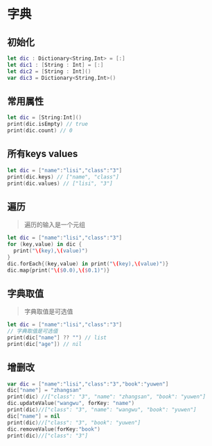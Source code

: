 # 字典

## 初始化

```swift
let dic : Dictionary<String,Int> = [:]
let dic1 : [String : Int] = [:]
let dic2 = [String : Int]()
var dic3 = Dictionary<String,Int>()
```

## 常用属性

```swift
let dic = [String:Int]()
print(dic.isEmpty) // true
print(dic.count) // 0
```

## 所有keys values

```swift
let dic = ["name":"lisi","class":"3"]
print(dic.keys) // ["name", "class"]
print(dic.values) // ["lisi", "3"]
```

## 遍历 

> 遍历的输入是一个元组

```swift
let dic = ["name":"lisi","class":"3"]
for (key,value) in dic {
  print("\(key),\(value)")
}
dic.forEach{(key,value) in print("\(key),\(value)")}
dic.map{print("\($0.0),\($0.1)")}
```

## 字典取值

> 字典取值是可选值

```swift
let dic = ["name":"lisi","class":"3"]
// 字典取值是可选值
print(dic["name"] ?? "") // list
print(dic["age"]) // nil
```

## 增删改

```swift
var dic = ["name":"lisi","class":"3","book":"yuwen"]
dic["name"] = "zhangsan"
print(dic) //["class": "3", "name": "zhangsan", "book": "yuwen"]
dic.updateValue("wangwu", forKey: "name")
print(dic)//["class": "3", "name": "wangwu", "book": "yuwen"]
dic["name"] = nil
print(dic)//["class": "3", "book": "yuwen"]
dic.removeValue(forKey:"book")
print(dic)//["class": "3"]
```

